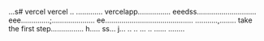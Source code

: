 ...s# vercel
vercel
..
.............
vercelapp................
eeedss.............................
eee..............;.....................
 ee...........................................
...........,........
 take the first step................
h.....
ss...
j...
..
..
...
..
......
........
